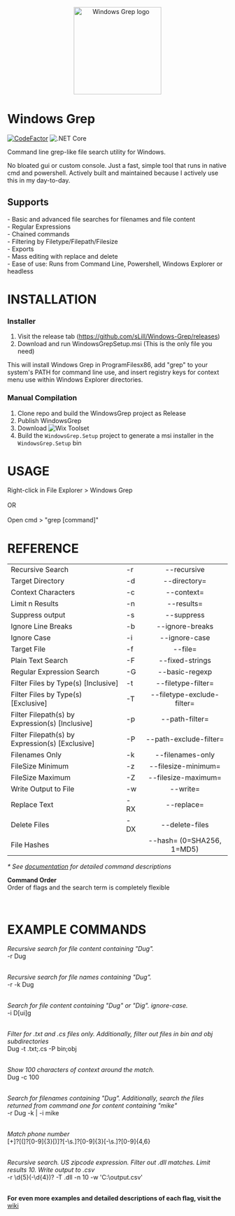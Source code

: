 <p align="center">
    <img src="https://i.imgur.com/15SNWH7.png" alt="Windows Grep logo" width="200" height="200">
</p>

<h1>Windows Grep</h1> 

[![CodeFactor](https://www.codefactor.io/repository/github/slill/windows-grep/badge)](https://www.codefactor.io/repository/github/slill/windows-grep)
![.NET Core](https://github.com/sLill/Windows-Grep/workflows/.NET/badge.svg)

Command line grep-like file search utility for Windows. 

No bloated gui or custom console. Just a fast, simple tool that runs in native cmd and powershell. Actively built and maintained because I actively use this in my day-to-day.</br>

<h2>Supports</h2>
- Basic and advanced file searches for filenames and file content</br>
- Regular Expressions</br>
- Chained commands</br>
- Filtering by Filetype/Filepath/Filesize</br>
- Exports</br>
- Mass editing with replace and delete</br>
- Ease of use: Runs from Command Line, Powershell, Windows Explorer or headless</br>

<h1>INSTALLATION</h1>

<h3>Installer</h2>

1. Visit the release tab (https://github.com/sLill/Windows-Grep/releases)
2. Download and run WindowsGrepSetup.msi (This is the only file you need)

This will install Windows Grep in ProgramFilesx86, add "grep" to your system's PATH for command line use, and insert registry keys for context menu use within Windows Explorer directories.

<h3>Manual Compilation</h2>

1. Clone repo and build the WindowsGrep project as Release
2. Publish WindowsGrep
3. Download ![Wix Toolset](https://wixtoolset.org/)
4. Build the `WindowsGrep.Setup` project to generate a msi installer in the `WindowsGrep.Setup` bin

<h1>USAGE</h1>
Right-click in File Explorer > Windows Grep
<br/><br/>
OR
<br/><br/>
Open cmd > "grep [command]"<br/>

<h1>REFERENCE</h1>

|                           |    |                       |
| ------------------------- | -- | :-------------------: |
| Recursive Search          | -r | --recursive           |
| Target Directory          | -d | --directory=          |
| Context Characters        | -c | --context=            |
| Limit n Results           | -n | --results=            |
| Suppress output           | -s | --suppress            |
| Ignore Line Breaks        | -b | --ignore-breaks       |
| Ignore Case               | -i | --ignore-case         |
| Target File               | -f | --file=               |
| Plain Text Search         | -F | --fixed-strings       |
| Regular Expression Search | -G | --basic-regexp        |
| Filter Files by Type(s) [Inclusive]    | -t | --filetype-filter=    |
| Filter Files by Type(s) [Exclusive]    | -T | --filetype-exclude-filter= |
| Filter Filepath(s) by Expression(s) [Inclusive]    | -p | --path-filter=    |
| Filter Filepath(s) by Expression(s) [Exclusive]    | -P | --path-exclude-filter= |
| Filenames Only            | -k | --filenames-only      |
| FileSize Minimum          | -z | --filesize-minimum=   |
| FileSize Maximum          | -Z | --filesize-maximum=   |
| Write Output to File      | -w | --write=              |
| Replace Text              | -RX| --replace=            |
| Delete Files              | -DX| --delete-files        |
| File Hashes               |    | --hash=  (0=SHA256, 1=MD5)     |


<i>* See <a href="https://github.com/sLill/Windows-Grep/wiki/WindowsGrep.CommandFlags">documentation</a> for detailed command descriptions </i>

<b>Command Order</b></br>
Order of flags and the search term is completely flexible

<br/>

<h1>EXAMPLE COMMANDS</h1>

<i>Recursive search for file content containing "Dug".</i><br/>
-r Dug
<br/><br/>

<i>Recursive search for file names containing "Dug".</i><br/>
-r -k Dug
<br/><br/>

<i>Search for file content containing "Dug" or "Dig". ignore-case.</i><br/>
-i D[ui]g
<br/><br/>

<i>Filter for .txt and .cs files only. Additionally, filter out files in bin and obj subdirectories</i><br/>
Dug -t .txt;.cs -P bin;obj
<br/><br/>

<i>Show 100 characters of context around the match.</i><br/>
Dug -c 100
<br/><br/>

<i>Search for filenames containing "Dug". Additionally, search the files returned from command one for content containing "mike"</i><br/>
-r Dug -k | -i mike
<br/><br/>

<i>Match phone number</i><br/>
[\+]?[(]?[0-9]{3}[)]?[-\s\.]?[0-9]{3}[-\s\.]?[0-9]{4,6}
<br/><br/>

<i>Recursive search. US zipcode expression. Filter out .dll matches. Limit results 10. Write output to .csv</i><br/>
-r \d{5}(-\d{4})? -T .dll -n 10 -w 'C:\output.csv'
<br/><br/>


<b>For even more examples and detailed descriptions of each flag, visit the</b> <a href="https://github.com/sLill/Windows-Grep/wiki/WindowsGrep.CommandFlags">wiki</a>
